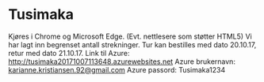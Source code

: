 # Tusimaka
Kjøres i Chrome og Microsoft Edge. (Evt. nettlesere som støtter HTML5)
Vi har lagt inn begrenset antall strekninger. 
Tur kan bestilles med dato 20.10.17, retur med dato 21.10.17.
Link til Azure: http://tusimaka20171007113648.azurewebsites.net
Azure brukernavn: karianne.kristiansen.92@gmail.com
Azure passord: Tusimaka1234
